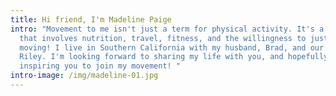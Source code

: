 ```yaml
---
title: Hi friend, I'm Madeline Paige
intro: "Movement to me isn't just a term for physical activity. It's a lifestyle
  that involves nutrition, travel, fitness, and the willingness to just keep
  moving! I live in Southern California with my husband, Brad, and our dog,
  Riley. I'm looking forward to sharing my life with you, and hopefully
  inspiring you to join my movement! "
intro-image: /img/madeline-01.jpg
---
```

